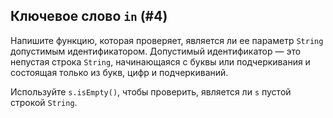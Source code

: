 ## Ключевое слово `in` (#4)

Напишите функцию, которая проверяет, является ли ее параметр `String` допустимым идентификатором. Допустимый идентификатор — это непустая строка `String`, начинающаяся с буквы или подчеркивания и состоящая только из букв, цифр и подчеркиваний.

Используйте `s.isEmpty()`, чтобы проверить, является ли `s` пустой строкой `String`.